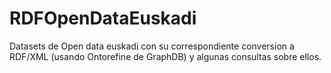 # RDFOpenDataEuskadi

Datasets de Open data euskadi con su correspondiente conversion a RDF/XML (usando Ontorefine de GraphDB) y algunas consultas sobre ellos.
